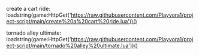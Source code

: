 create a cart ride: loadstring(game:HttpGet('https://raw.githubusercontent.com/Playvora1/project-script/main/create%20a%20cart%20ride.lua'))()







tornado alley ultimate: loadstring(game:HttpGet('https://raw.githubusercontent.com/Playvora1/project-script/main/tornado%20alley%20ultimate.lua'))()
